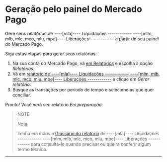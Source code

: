
# Geração pelo painel do Mercado Pago

Gere seus relatórios de ----[mla]---- Liquidações ------------ ----[mlm, mlb, mlc, mco, mlu, mpe]---- Liberações ------------ a partir do seu painel do Mercado Pago.


Siga estas etapas para gerar seus relatórios:

1. Na sua conta do Mercado Pago, vá [em Relatórios](https://www.mercadopago.com.ar/balance/reports) e escolha a opção *Relatórios*.
1. Vá em [relatório de ----[mla]---- Liquidações ------------ ----[mlm, mlb, mlc, mco, mlu, mpe]---- Liberações ------------](https://www.mercadopago.com.ar/balance/reports/release) e clique em *Gerar relatório*.
1. Busque as transações por período de tempo e selecione as que quer conciliar.

Pronto! Você verá seu relatório *Em preparação*.


> NOTE
>
> Nota
>
> Tenha em mãos o [Glossário do relatório](https://www.mercadopago[FAKER][URL][DOMAIN]/developers/pt/guides/manage-account/reports/released-money/glossary) de ----[mla]---- Liquidações ------------ ----[mlm, mlb, mlc, mco, mlu, mpe]---- Liberações ------------ para consultá-lo quando precisar ou queira conferir algum termo técnico.

<hr/>

